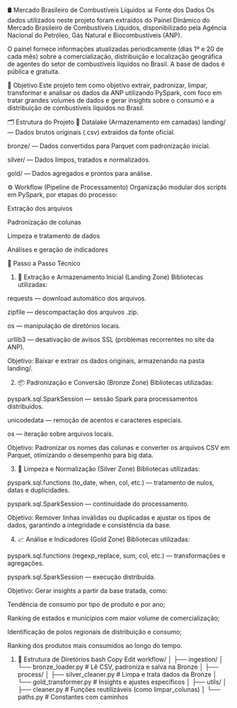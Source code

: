 🛢️ Mercado Brasileiro de Combustíveis Líquidos
📊 Fonte dos Dados
Os dados utilizados neste projeto foram extraídos do Painel Dinâmico do Mercado Brasileiro de Combustíveis Líquidos, disponibilizado pela Agência Nacional do Petróleo, Gás Natural e Biocombustíveis (ANP).

O painel fornece informações atualizadas periodicamente (dias 1º e 20 de cada mês) sobre a comercialização, distribuição e localização geográfica de agentes do setor de combustíveis líquidos no Brasil. A base de dados é pública e gratuita.

🎯 Objetivo
Este projeto tem como objetivo extrair, padronizar, limpar, transformar e analisar os dados da ANP utilizando PySpark, com foco em tratar grandes volumes de dados e gerar insights sobre o consumo e a distribuição de combustíveis líquidos no Brasil.

🗂️ Estrutura do Projeto
📁 Datalake (Armazenamento em camadas)
landing/ — Dados brutos originais (.csv) extraídos da fonte oficial.

bronze/ — Dados convertidos para Parquet com padronização inicial.

silver/ — Dados limpos, tratados e normalizados.

gold/ — Dados agregados e prontos para análise.

⚙️ Workflow (Pipeline de Processamento)
Organização modular dos scripts em PySpark, por etapas do processo:

Extração dos arquivos

Padronização de colunas

Limpeza e tratamento de dados

Análises e geração de indicadores

🧪 Passo a Passo Técnico
1. 🧾 Extração e Armazenamento Inicial (Landing Zone)
Bibliotecas utilizadas:

requests — download automático dos arquivos.

zipfile — descompactação dos arquivos .zip.

os — manipulação de diretórios locais.

urllib3 — desativação de avisos SSL (problemas recorrentes no site da ANP).

Objetivo:
Baixar e extrair os dados originais, armazenando na pasta landing/.

2. 📦 Padronização e Conversão (Bronze Zone)
Bibliotecas utilizadas:

pyspark.sql.SparkSession — sessão Spark para processamentos distribuídos.

unicodedata — remoção de acentos e caracteres especiais.

os — iteração sobre arquivos locais.

Objetivo:
Padronizar os nomes das colunas e converter os arquivos CSV em Parquet, otimizando o desempenho para big data.

3. 🧹 Limpeza e Normalização (Silver Zone)
Bibliotecas utilizadas:

pyspark.sql.functions (to_date, when, col, etc.) — tratamento de nulos, datas e duplicidades.

pyspark.sql.SparkSession — continuidade do processamento.

Objetivo:
Remover linhas inválidas ou duplicadas e ajustar os tipos de dados, garantindo a integridade e consistência da base.

4. 📈 Análise e Indicadores (Gold Zone)
Bibliotecas utilizadas:

pyspark.sql.functions (regexp_replace, sum, col, etc.) — transformações e agregações.

pyspark.sql.SparkSession — execução distribuída.

Objetivo:
Gerar insights a partir da base tratada, como:

Tendência de consumo por tipo de produto e por ano;

Ranking de estados e municípios com maior volume de comercialização;

Identificação de polos regionais de distribuição e consumo;

Ranking dos produtos mais consumidos ao longo do tempo.


1. 📂 Estrutura de Diretórios
bash
Copy
Edit
workflow/
│
├── ingestion/
│   └── bronze_loader.py      # Lê CSV, padroniza e salva na Bronze
│
├── process/
│   ├── silver_cleaner.py     # Limpa e trata dados da Bronze
│   └── gold_transformer.py   # Insights e ajustes específicos
│
├── utils/
│   ├── cleaner.py            # Funções reutilizáveis (como limpar_colunas)
│   └── paths.py              # Constantes com caminhos